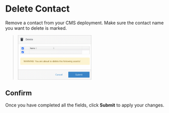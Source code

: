 # Delete Contact

Remove a contact from your CMS deployment. Make sure the contact name you want to delete is marked.

><img src="../../../images/delete-contact1.png" alt="delete-contact" style="width: 50%; display: block"></a>

## Confirm

Once you have completed all the fields, click **Submit** to apply your changes.